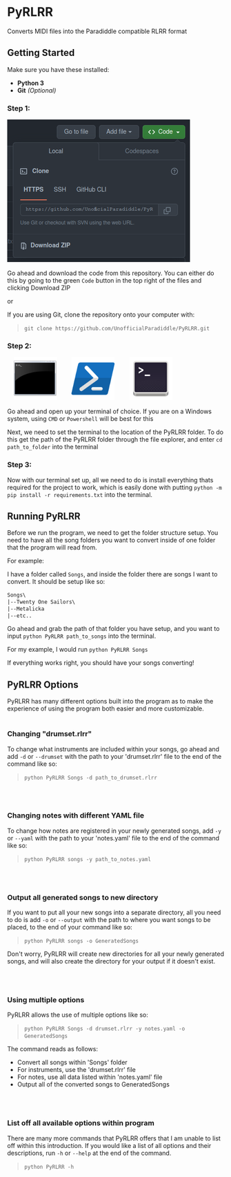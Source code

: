 # PyRLRR
Converts MIDI files into the Paradiddle compatible RLRR format

## Getting Started
Make sure you have these installed:
- **Python 3**
- **Git** *(Optional)*

### Step 1: 

![Submenu under green Code button](assets/clone-repo.png)

Go ahead and download the code from this repository. You can either do this by going to the green `Code` button in the top right of the files and clicking Download ZIP

or 

If you are using Git, clone the repository onto your computer with: 

>`git clone https://github.com/UnofficialParadiddle/PyRLRR.git`

### Step 2:

<p float="left">
  <img src="assets/cmd.png" hspace="3%" width="100" />
  <img src="assets/powershell.png" hspace="3%" width="100" /> 
  <img src="assets/terminal.png" hspace="3%" width="100" />
</p>

Go ahead and open up your terminal of choice. If you are on a Windows system, using `CMD` or `Powershell` will be best for this

Next, we need to set the terminal to the location of the PyRLRR folder. To do this get the path of the PyRLRR folder through the file explorer, and enter `cd path_to_folder` into the terminal

### Step 3:
Now with our terminal set up, all we need to do is install everything thats required for the project to work, which is easily done with putting `python -m pip install -r requirements.txt` into the terminal.

## Running PyRLRR
Before we run the program, we need to get the folder structure setup. You need to have all the song folders you want to convert inside of one folder that the program will read from.

For example:

I have a folder called `Songs`, and inside the folder there are songs I want to convert. It should be setup like so:

```
Songs\
|--Twenty One Sailors\
|--Metalicka
|--etc..
```

Go ahead and grab the path of that folder you have setup, and you want to input `python PyRLRR path_to_songs` into the terminal.

For my example, I would run `python PyRLRR Songs`

If everything works right, you should have your songs converting!

## PyRLRR Options
PyRLRR has many different options built into the program as to make the experience of using the program both easier and more customizable.
<br></br>
### Changing "drumset.rlrr"
To change what instruments are included within your songs, go ahead and add `-d` or `--drumset` with the path to your 'drumset.rlrr' file to the end of the command like so:

> `python PyRLRR Songs -d path_to_drumset.rlrr`

<br></br>
### Changing notes with different YAML file
To change how notes are registered in your newly generated songs, add `-y` or `--yaml` with the path to your 'notes.yaml' file to the end of the command like so:

> `python PyRLRR songs -y path_to_notes.yaml`

<br></br>
### Output all generated songs to new directory
If you want to put all your new songs into a separate directory, all you need to do is add `-o` or `--output` with the path to where you want songs to be placed, to the end of your command like so:

> `python PyRLRR songs -o GeneratedSongs`

Don't worry, PyRLRR will create new directories for all your newly generated songs, and will also create the directory for your output if it doesn't exist.

<br></br>
### Using multiple options

PyRLRR allows the use of multiple options like so:

> `python PyRLRR Songs -d drumset.rlrr -y notes.yaml -o GeneratedSongs`

The command reads as follows:
- Convert all songs within 'Songs' folder
- For instruments, use the 'drumset.rlrr' file
- For notes, use all data listed within 'notes.yaml' file
- Output all of the converted songs to GeneratedSongs

<br></br>
### List off all available options within program
There are many more commands that PyRLRR offers that I am unable to list off within this introduction. If you would like a list of all options and their descriptions, run `-h` or `--help` at the end of the command.

> `python PyRLRR -h`